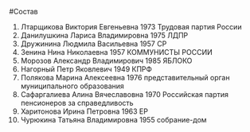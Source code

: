 #Состав
1. Лтарщикова Виктория Евгеньевна 1973 Трудовая партия России
2. Данилушкина Лариса Владимировна 1975 ЛДПР
3. Дружинина Людмила Васильевна 1957 СР
4. Зенина Нина Николаевна 1957 КОММУНИСТЫ РОССИИ
5. Морозов Александр Владимирович 1985 ЯБЛОКО
6. Нагорный Петр Яковлевич 1949 КПРФ
7. Полякова Марина Алексеевна 1976 представительный орган муниципального образования
8. Сафаргалиева Алина Вячеславовна 1970 Российская партия пенсионеров за справедливость
9. Харитонова Ирина Петровна 1963 ЕР
10. Чурюкина Татьяна Владимировна 1955 собрание-дом
